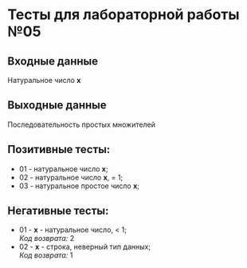 # Тесты для лабораторной работы №05
## Входные данные
Натуральное число **x**
## Выходные данные
Последовательность простых множителей
## Позитивные тесты:
- 01 - натуральное число **x**;
- 02 - натуральное число **x**, = 1;
- 03 - натуральное простое число **x**;
## Негативные тесты:
- 01 - **x** - натуральное число, < 1;      
_Код возврата:_  2
- 02 - **x** - строка, неверный тип данных;         
_Код возврата:_  1


